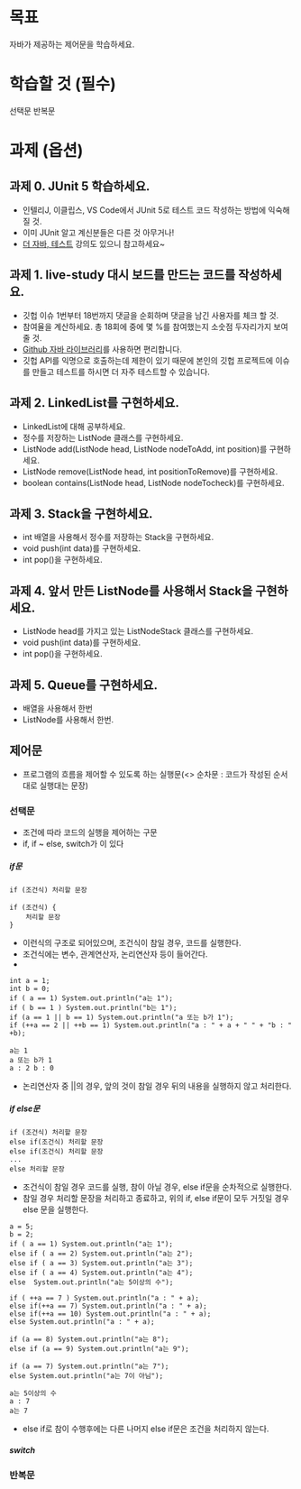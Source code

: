 # 목표

자바가 제공하는 제어문을 학습하세요.

# 학습할 것 (필수)

선택문
반복문

# 과제 (옵션)

## 과제 0. JUnit 5 학습하세요.

- 인텔리J, 이클립스, VS Code에서 JUnit 5로 테스트 코드 작성하는 방법에 익숙해 질 것.
- 이미 JUnit 알고 계신분들은 다른 것 아무거나!
- [더 자바, 테스트](https://www.inflearn.com/course/the-java-application-test?inst=86d1fbb8) 강의도 있으니 참고하세요~

## 과제 1. live-study 대시 보드를 만드는 코드를 작성하세요.

- 깃헙 이슈 1번부터 18번까지 댓글을 순회하며 댓글을 남긴 사용자를 체크 할 것.
- 참여율을 계산하세요. 총 18회에 중에 몇 %를 참여했는지 소숫점 두자리가지 보여줄 것.
- [Github 자바 라이브러리](https://github-api.kohsuke.org/)를 사용하면 편리합니다.
- 깃헙 API를 익명으로 호출하는데 제한이 있기 때문에 본인의 깃헙 프로젝트에 이슈를 만들고 테스트를 하시면 더 자주 테스트할 수 있습니다.

## 과제 2. LinkedList를 구현하세요.

- LinkedList에 대해 공부하세요.
- 정수를 저장하는 ListNode 클래스를 구현하세요.
- ListNode add(ListNode head, ListNode nodeToAdd, int position)를 구현하세요.
- ListNode remove(ListNode head, int positionToRemove)를 구현하세요.
- boolean contains(ListNode head, ListNode nodeTocheck)를 구현하세요.

## 과제 3. Stack을 구현하세요.

- int 배열을 사용해서 정수를 저장하는 Stack을 구현하세요.
- void push(int data)를 구현하세요.
- int pop()을 구현하세요.

## 과제 4. 앞서 만든 ListNode를 사용해서 Stack을 구현하세요.

- ListNode head를 가지고 있는 ListNodeStack 클래스를 구현하세요.
- void push(int data)를 구현하세요.
- int pop()을 구현하세요.

## 과제 5. Queue를 구현하세요.

- 배열을 사용해서 한번
- ListNode를 사용해서 한번.



## 제어문

* 프로그램의 흐름을 제어할 수 있도록 하는 실행문(<> 순차문 : 코드가 작성된 순서대로 실행대는 문장)



### 선택문

* 조건에 따라 코드의 실행을 제어하는 구문
* if, if ~ else, switch가 이 있다



##### if문

```
if (조건식) 처리할 문장

if (조건식) {
	처리할 문장
}
```

* 이런식의 구조로 되어있으며, 조건식이 참일 경우, 코드를 실행한다.
* 조건식에는 변수, 관계연산자, 논리연산자 등이 들어간다.
* 

```
int a = 1;
int b = 0;
if ( a == 1) System.out.println("a는 1");
if ( b == 1 ) System.out.println("b는 1");
if (a == 1 || b == 1) System.out.println("a 또는 b가 1");
if (++a == 2 || ++b == 1) System.out.println("a : " + a + " " + "b : " +b);
```

```
a는 1
a 또는 b가 1
a : 2 b : 0
```

* 논리연산자 중 ||의 경우, 앞의 것이 참일 경우 뒤의 내용을 실행하지 않고 처리한다.



##### if else문

```
if (조건식) 처리할 문장
else if(조건식) 처리할 문장
else if(조건식) 처리할 문장
...
else 처리할 문장

```

* 조건식이 참일 경우 코드를 실행, 참이 아닐 경우, else if문을 순차적으로 실행한다.
* 참일 경우 처리할 문장을 처리하고 종료하고, 위의 if, else if문이 모두 거짓일 경우 else 문을 실행한다.



```
a = 5;
b = 2;
if ( a == 1) System.out.println("a는 1");
else if ( a == 2) System.out.println("a는 2");
else if ( a == 3) System.out.println("a는 3");
else if ( a == 4) System.out.println("a는 4");
else  System.out.println("a는 5이상의 수");

if ( ++a == 7 ) System.out.println("a : " + a);
else if(++a == 7) System.out.println("a : " + a);
else if(++a == 10) System.out.println("a : " + a);
else System.out.println("a : " + a);

if (a == 8) System.out.println("a는 8");
else if (a == 9) System.out.println("a는 9");

if (a == 7) System.out.println("a는 7");
else System.out.println("a는 7이 아님");
```



```
a는 5이상의 수
a : 7
a는 7
```

* else if로 참이 수행후에는 다른 나머지 else if문은 조건을 처리하지 않는다.



##### switch







### 반복문